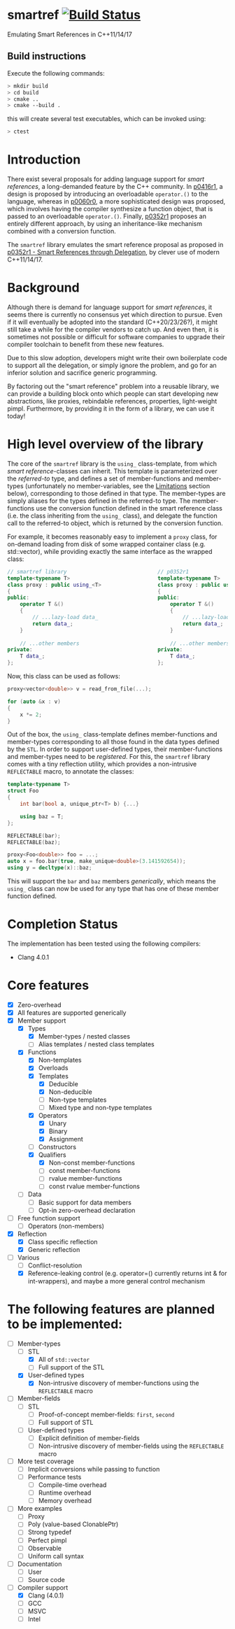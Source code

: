 # smartref [![Build Status](https://travis-ci.org/erikvalkering/smartref.svg?branch=master)](https://travis-ci.org/erikvalkering/smartref)
Emulating Smart References in C++11/14/17

## Build instructions
Execute the following commands:
```bash
> mkdir build
> cd build
> cmake ..
> cmake --build .
```

this will create several test executables, which can be invoked using:
```bash
> ctest
```

# Introduction

There exist several proposals for adding language support for _smart references_, a long-demanded feature by the C++ community. In [p0416r1](https://wg21.link/p0416r1), a design is proposed by introducing an overloadable `operator.()` to the language, whereas in [p0060r0](https://wg21.link/p0060r0), a more sophisticated design was proposed, which involves having the compiler synthesize a function object, that is passed to an overloadable `operator.()`. Finally, [p0352r1](https://wg21.link/p0352r1) proposes an entirely different approach, by using an inheritance-like mechanism combined with a conversion function.

The `smartref` library emulates the smart reference proposal as proposed in [p0352r1 - Smart References through Delegation](https://wg21.link/p0352r1), by clever use of modern C++11/14/17.

# Background

Although there is demand for language support for _smart references_, it seems there is currently no consensus yet which direction to pursue. Even if it will eventually be adopted into the standard (C++20/23/26?), it might still take a while for the compiler vendors to catch up. And even then, it is sometimes not possible or difficult for software companies to upgrade their compiler toolchain to benefit from these new features.

Due to this slow adoption, developers might write their own boilerplate code to support all the delegation, or simply ignore the problem, and go for an inferior solution and sacrifice generic programming.

By factoring out the "smart reference" problem into a reusable library, we can provide a building block onto which people can start developing new abstractions, like proxies, rebindable references, properties, light-weight pimpl. Furthermore, by providing it in the form of a library, we can use it today!

# High level overview of the library

The core of the `smartref` library is the `using_` class-template, from which _smart reference_-classes can inherit. This template is parameterized over the _referred-to_ type, and defines a set of member-functions and member-types (unfortunately no member-variables, see the [Limitations](#limitations) section below), corresponding to those defined in that type. The member-types are simply aliases for the types defined in the referred-to type. The member-functions use the conversion function defined in the smart reference class (i.e. the class inheriting from the `using_` class), and delegate the function call to the referred-to object, which is returned by the conversion function.

For example, it becomes reasonably easy to implement a `proxy` class, for on-demand loading from disk of some wrapped container class (e.g. std::vector), while providing exactly the same interface as the wrapped class:
```c++
// smartref library                             // p0352r1
template<typename T>                            template<typename T>
class proxy : public using_<T>                  class proxy : public using T
{                                               {
public:                                         public:
    operator T &()                                  operator T &()
    {                                               {
        // ...lazy-load data_                           // ...lazy-load data_
        return data_;                                   return data_;
    }                                               }
    
    // ...other members                             // ...other members
private:                                        private:
    T data_;                                        T data_;
};                                              };
```

Now, this class can be used as follows:
```c++
proxy<vector<double>> v = read_from_file(...);

for (auto &x : v)
{
    x *= 2;
}
```

Out of the box, the `using_` class-template defines member-functions and member-types corresponding to all those found in the data types defined by the `STL`. In order to support user-defined types, their member-functions and member-types need to be _registered_. For this, the `smartref` library comes with a tiny reflection utility, which provides a non-intrusive `REFLECTABLE` macro, to annotate the classes:

```c++
template<typename T>
struct Foo
{
    int bar(bool a, unique_ptr<T> b) {...}

    using baz = T;
};

REFLECTABLE(bar);
REFLECTABLE(baz);

proxy<Foo<double>> foo = ...;
auto x = foo.bar(true, make_unique<double>(3.141592654));
using y = decltype(x)::baz;
```

This will support the `bar` and `baz` members *generically*, which means the `using_` class can now be used for any type that has one of these member function defined.

# Completion Status

The implementation has been tested using the following compilers:
- Clang 4.0.1

# Core features
- [x] Zero-overhead
- [x] All features are supported generically
- [x] Member support
  - [x] Types
    - [x] Member-types / nested classes
    - [ ] Alias templates / nested class templates
  - [x] Functions
    - [x] Non-templates
    - [x] Overloads
    - [x] Templates
      - [x] Deducible
      - [x] Non-deducible
      - [ ] Non-type templates
      - [ ] Mixed type and non-type templates
    - [x] Operators
      - [x] Unary
      - [x] Binary
      - [x] Assignment
    - [ ] Constructors
    - [x] Qualifiers
      - [x] Non-const member-functions
      - [ ] const member-functions
      - [ ] rvalue member-functions
      - [ ] const rvalue member-functions
  - [ ] Data
    - [ ] Basic support for data members
    - [ ] Opt-in zero-overhead declaration
- [ ] Free function support
  - [ ] Operators (non-members)
- [x] Reflection
  - [x] Class specific reflection
  - [x] Generic reflection
- [ ] Various
  - [ ] Conflict-resolution
  - [x] Reference-leaking control (e.g. operator=() currently returns int & for int-wrappers), and maybe a more general control mechanism

# The following features are planned to be implemented:
- [ ] Member-types
    - [ ] STL
        - [x] All of `std::vector`
        - [ ] Full support of the STL
    - [x] User-defined types
        - [x] Non-intrusive discovery of member-functions using the `REFLECTABLE` macro
- [ ] Member-fields
    - [ ] STL
        - [ ] Proof-of-concept member-fields: `first`, `second`
        - [ ] Full support of STL
    - [ ] User-defined types
        - [ ] Explicit definition of member-fields
        - [ ] Non-intrusive discovery of member-fields using the `REFLECTABLE` macro
- [ ] More test coverage
    - [ ] Implicit conversions while passing to function
    - [ ] Performance tests
        - [ ] Compile-time overhead
        - [ ] Runtime overhead
        - [ ] Memory overhead
- [ ] More examples
    - [ ] Proxy
    - [ ] Poly (value-based ClonablePtr)
    - [ ] Strong typedef
    - [ ] Perfect pimpl
    - [ ] Observable
    - [ ] Uniform call syntax
- [ ] Documentation
    - [ ] User
    - [ ] Source code
- [ ] Compiler support
    - [x] Clang (4.0.1)
    - [ ] GCC
    - [ ] MSVC
    - [ ] Intel
